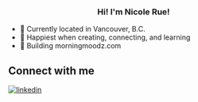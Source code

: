 
  

### <div align="center">Hi! I'm Nicole Rue!</div>  
  

- 📍  Currently located in Vancouver, B.C.
- 🌱  Happiest when creating, connecting, and learning
- 🧩  Building morningmoodz.com 


## Connect with me  

<a href="https://linkedin.com/in/www.linkedin.com/in/nicolerue" target="_blank">
<img src=https://img.shields.io/badge/linkedin-%231E77B5.svg?&style=for-the-badge&logo=linkedin&logoColor=white alt=linkedin style="margin-bottom: 5px;" />
</a>  
</div>  
  

<br/>  

